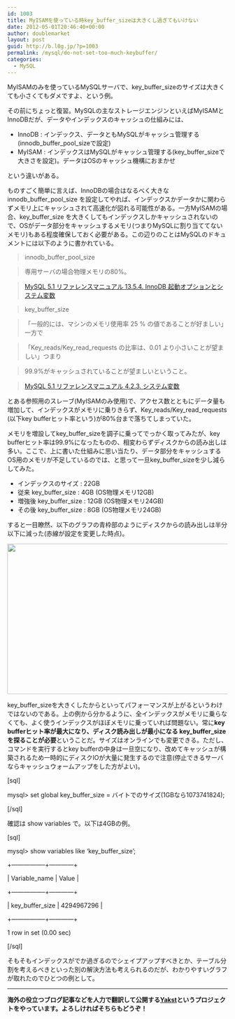 ```yaml
---
id: 1003
title: MyISAMを使っている時key_buffer_sizeは大きくし過ぎてもいけない
date: 2012-05-01T20:46:40+00:00
author: doublemarket
layout: post
guid: http://b.l0g.jp/?p=1003
permalink: /mysql/do-not-set-too-much-keybuffer/
categories:
  - MySQL
---
```


MyISAMのみを使っているMySQLサーバで、key\_buffer\_sizeのサイズは大きくても小さくてもダメですよ、という例。

その前にちょっと復習。MySQLの主なストレージエンジンといえばMyISAMとInnoDBだが、データやインデックスのキャッシュの仕組みには、

  * InnoDB : インデックス、データともMySQLがキャッシュ管理する(innodb\_buffer\_pool_sizeで設定)
  * MyISAM : インデックスはMySQLがキャッシュ管理する(key\_buffer\_sizeで大きさを設定)。データはOSのキャッシュ機構におまかせ

という違いがある。

ものすごく簡単に言えば、InnoDBの場合はなるべく大きな innodb\_buffer\_pool\_size を設定してやれば、インデックスかデータかに関わらずメモリ上にキャッシュされて高速化が図れる可能性がある。一方MyISAMの場合、key\_buffer_size を大きくしてもインデックスしかキャッシュされないので、OSがデータ部分をキャッシュするメモリ(つまりMySQLに割り当ててないメモリ)もある程度確保しておく必要がある。この辺りのことはMySQLのドキュメントには以下のように書かれている。

> innodb\_buffer\_pool_size
  
> 専用サーバの場合物理メモリの80%。
  
> <a title="MySQL 5.1 リファレンスマニュアル 13.5.4. InnoDB 起動オプションとシステム変数" href="http://dev.mysql.com/doc/refman/5.1/ja/innodb-parameters.html" target="_blank">MySQL 5.1 リファレンスマニュアル 13.5.4. InnoDB 起動オプションとシステム変数</a>

> key\_buffer\_size
  
> 「一般的には、マシンのメモリ使用率 25 % の値であることが好ましい」一方で
  
> 「Key\_reads/Key\_read_requests の比率は、0.01 より小さいことが望ましい」つまり
  
> 99.9%がキャッシュされていることが望ましいということ。
  
> <a title="MySQL 5.1 リファレンスマニュアル 4.2.3. システム変数" href="http://dev.mysql.com/doc/refman/5.1/ja/server-system-variables.html" target="_blank">MySQL 5.1 リファレンスマニュアル 4.2.3. システム変数</a>

とある参照用のスレーブ(MyISAMのみ使用)で、アクセス数とともにデータ量も増加して、インデックスがメモリに乗りきらず、Key\_reads/Key\_read_requests (以下key bufferヒット率という)が80%台まで落ちてしまっていた。

メモリを増設してkey\_buffer\_sizeを調子に乗ってでっかく取ってみたが、key bufferヒット率は99.9%になったものの、相変わらずディスクからの読み出しは多い。ここで、上に書いた仕組みに思い当たり、データ部分をキャッシュするOS用のメモリが不足しているのでは、と思って一旦key\_buffer\_sizeを少し減らしてみた。

  * インデックスのサイズ : 22GB
  * 従来 key\_buffer\_size : 4GB (OS物理メモリ12GB)
  * 増強後 key\_buffer\_size : 12GB (OS物理メモリ24GB)
  * その後 key\_buffer\_size : 8GB (OS物理メモリ24GB)

すると一目瞭然、以下のグラフの青枠部のようにディスクからの読み出しは半分以下に減った(赤線が設定を変更した時点)。

<a href="http://b.l0g.jp/mysql/do-not-set-too-much-keybuffer/attachment/la-io/" rel="attachment wp-att-1018"><img src="http://b.l0g.jp/wp-content/uploads/2012/04/la-io.png" alt="" title="ロードアベレージとディスクIOの変化" width="522" height="343" class="alignnone size-full wp-image-1018" /></a>

key\_buffer\_sizeを大きくしたからといってパフォーマンスが上がるというわけではないのである。上の例から分かるように、全インデックスがメモリに乗らなくても、よく使うインデックスがほぼメモリに乗っていれば問題ない。常に**key bufferヒット率が最大になり、ディスク読み出しが最小になる key\_buffer\_size を探ることが必要**ということだ。サイズはオンラインでも変更できる。ただし、コマンドを実行するとkey bufferの中身は一旦空になり、改めてキャッシュが構築されるため一時的にディスクIOが大量に発生するので注意(停止できるサーバならキャッシュウォームアップをした方がよい)。

[sql]
  
mysql> set global key\_buffer\_size = バイトでのサイズ(1GBなら1073741824);
  
[/sql]

確認は show variables で。以下は4GBの例。

[sql]
  
mysql> show variables like &#8216;key\_buffer\_size&#8217;;
  
+&#8212;&#8212;&#8212;&#8212;&#8212;&#8211;+&#8212;&#8212;&#8212;&#8212;+
  
| Variable_name | Value |
  
+&#8212;&#8212;&#8212;&#8212;&#8212;&#8211;+&#8212;&#8212;&#8212;&#8212;+
  
| key\_buffer\_size | 4294967296 |
  
+&#8212;&#8212;&#8212;&#8212;&#8212;&#8211;+&#8212;&#8212;&#8212;&#8212;+
  
1 row in set (0.00 sec)
  
[/sql]

そもそもインデックスがでか過ぎるのでシェイプアップすべきとか、テーブル分割を考えるべきといった別の解決方法も考えられるのだが、わかりやすいグラフが取れたのでひとつの例として。



* * *

**海外の役立つブログ記事などを人力で翻訳して公開する[Yakst](https://yakst.com/ja)というプロジェクトをやっています。よろしければそちらもどうぞ！**

